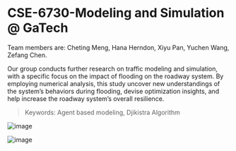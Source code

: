 # CSE-6730-Modeling and Simulation  @ GaTech

Team members are: Cheting Meng, Hana Herndon, Xiyu Pan, Yuchen Wang, Zefang Chen.<br>

Our group conducts further research on traffic modeling and simulation, with a specific focus
on the impact of flooding on the roadway system. By employing numerical analysis, this study
uncover new understandings of the system’s behaviors during flooding, devise optimization insights, and
help increase the roadway system’s overall resilience.<br>
>Keywords:  Agent based modeling, Djikistra Algorithm 

![image](https://github.com/PsyDak-Meng/Inundation_Traffic_Simulation/assets/105434864/114cdc7e-441a-4174-b835-369186187ecf)

![image](https://github.com/PsyDak-Meng/Inundation_Traffic_Simulation/assets/105434864/2df266fe-6c5a-40cd-a823-fad7126490d8)
